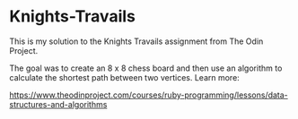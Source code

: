 # Knights-Travails

This is my solution to the Knights Travails assignment from The Odin Project.

The goal was to create an 8 x 8 chess board and then use an algorithm to calculate the shortest path between two vertices. Learn more:

https://www.theodinproject.com/courses/ruby-programming/lessons/data-structures-and-algorithms
